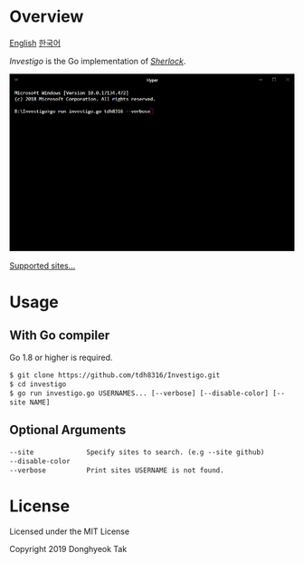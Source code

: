 # Overview
[English](./README.MD) [한국어](./README-ko_kr.MD)

*Investigo* is the Go implementation of *[Sherlock](https://github.com/TheYahya/sherlock)*.

![screenshot](./docs/sample.gif)

[Supported sites...](./sites.md)

# Usage
## With Go compiler
Go 1.8 or higher is required.
```
$ git clone https://github.com/tdh8316/Investigo.git
$ cd investigo
$ go run investigo.go USERNAMES... [--verbose] [--disable-color] [--site NAME]
```

## Optional Arguments
```
--site             Specify sites to search. (e.g --site github)
--disable-color
--verbose          Print sites USERNAME is not found.
```

# License
Licensed under the MIT License

Copyright 2019 Donghyeok Tak
